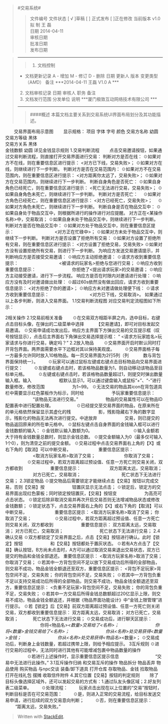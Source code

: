 >#交易系统#
>>文件编号
>文件状态	[ √ ]草稿  [ ] 正式发布  [ ]正在修改
>当前版本	v1.0
>拟 制  王  磊	
>日期	2014-04-11         
> 审核日期	
> 批准日期	
>发布日期

>***
>>1.	文档控制
>* 文档更新记录
>A - 增加  M - 修订  D - 删除
>日期	更新人	版本	变更类型（A*M*D）	备注
>***2014-04-11	王磊	V1.0	A	***
>2. 文档审核记录
>日期	审核人	职务	备注
>3. 文档发行范围
>分发单位	说明
>***厦门极致互动网络技术有限公司	***
>
>***
>>####概述
>本篇文档主要关系到交易系统UI界面布局划分及其功能描述。

　　交易界面布局示意图
　　显示规格：
项目	字体	字号	颜色
交易方名称	幼圆		
交易方等级	黑体		
交易方关系	黑体		
金钱数额	幼圆		详见金钱显示规则
1.交易判断流程
　　点击交易邀请按钮，如果通过交易判断流程，则直接打开交易界面进行交易：
判断对方是否在线：
  ☉如果对方不在线，则在重要信息区进行提示：
         <对方已下线，交易失败>；
  ☉如果对方在线，则继续进行下一步判断。
判断对方是否在交易范围内：
  ☉如果对方不在交易范围内，则在重要信息区进行提示：
         <对方距离你太远了，交易失败>；
  ☉如果对方在交易范围内，则继续进行下一步判断。
判断自身角色是否死亡：
  ☉如果自身角色已经死亡，则在重要信息区进行提示：
         <死亡无法进行交易，交易失败>；
  ☉如果自身角色未死亡，则继续进行下一步判断。
判断对方是否死亡：
　☉如果对方角色已经死亡，则在重要信息区进行提示：
         <对方已经死亡，交易失败>；
　☉如果对方角色未死亡，则继续进行下一步判断。
判断自身是否在物品交互中：
  ☉如果自身处于物品交互中，则根据所进行的操作进行对应提醒。
        对方正在<某操作名称>中，交易取消；
  ☉如果自身未处于物品交互中，则继续进行下一步判断。
判断对方是否在物品交互中：
  ☉如果对方处于物品交互中，则在重要信息区提示：
　　　　　　　　　<对方正在忙碌中>；
          ☉如果对方未处于物品交互中，则继续下一步判断。
判断对方是否设置了拒绝所有交易：
  ☉如果对方设置了拒绝所有交易，则在重要信息区进行提示：
         <对方设置了拒绝交易，交易失败>
  ☉如果对方没有设置拒绝所有交易，则进行下一步判断。
为响应方发送交易邀请提示，并判断响应方是否接受交易邀请：
          ☉响应方主动拒绝邀请：
                ☉请求方收到重要信息提示：
　　　　　　　　　<被请求的玩家名>拒绝与您进行交易；
                ☉响应方收到重要信息提示：
　　　　　　　　你拒绝了<提出请求玩家>的交易邀请；
          ☉响应方主动接受邀请，进行下一步流程。
响应方是否在时限内对邀请进行处理：
          ☉响应方没有及时对邀请做出处理：
                ☉超过60s依然没有做出回应，请求方收到重要信息提示：
                 <对方拒绝了你的邀请>；
          ☉响应方未对邀请做处理便下线：
                ☉请求方收到重要信息提示：
　　　　　　　　　<对方已下线，交易取消>。
如果通过以上各步判断，则进入交易界面。
1.1交易判断流程图
对应交易判定流程图如下所示：

2相关操作
2.1交易前相关准备
　　☉在交易双方相距半屏之内，选中目标，右键点击目标头像，在弹出的二级菜单中选择
　　　【交易邀请】，即可对目标发起交易邀请。
☉交易申请成功发出后，响应方主界面下方弹出交易的交互提示框（叹号按钮显示），点击后主界面右下角弹出交易选择提示框：
          “ <请求方玩家姓名>玩家请求与你进行交易，确定吗？”
2.2放入物品
　　☉交易界面开启时默认同时打开背包界面。两界面需要水平下边框对其以保持美观度。
　　☉交易界面格子每一方最多允许同时放入10格物品。每一页交易界面为2行5列（列
　　　数与背包界面保持统一）。
　　☉玩家可以通过鼠标左键或右键点击目标物品向交易界面进行提交：
　　      ☉左键或右键点击时，若该格物品数量为1，则自动移动该物品至目标单元格。
　　      ☉左键或右键点击时，若该格物品数量超过1，则提交时弹出数量输入框。输入
　　　　　　框默认显示1，可以通过键盘输入或鼠标“+”、“-”进行数量修改，修改范围
　　　　　　为1~99。
          ☉无法交易的物品其icon在背包道具栏中需要显示红色蒙板作为标示，同时给
　　　　　　予玩家重要信息提示：
　　　　　　    “该物品无法进行交易。”
　　　　　　物品的交易属性可以在物品ID配置表中进行配置处理。
　　　　　☉已经提交至交易界面的物品，在原来所在的单元格依然保留显示其虚化的残
　　　　　　影，残影隐藏右下角的数字显示，残影化的物品无法再次进行提交。中途放弃
　　　　　　交易，则已提交的物品返回原来的所在单元格中。
          ☉鼠标左键点击自身界面的金钱输入框可以进行金钱数额的输入：
                 ☉金钱默认输入数额为0。
　　　　　　　　　☉输入金额若大于持有金钱数量总数时，则显示金钱总数。
                 ☉提交金额输入为0（最多仅可输入1个0），则为清空之前的提交金额。
          ☉交易过程中点击交易界面右上角的【X】或右下角的【取消】可以中断交易，
　　　　　　重要信息区提示：
　　　　　　     <取消方玩家名称>取消了交易；
　　　　　　     你取消了交易；
　　　　　☉交易过程中，若双方距离超过预设值、任意一方死亡则交易关闭，双方都收到
　　　　　　重要信息提示：
　　　　　　     双方距离太远，交易取消；
　　　　　　     对方已死亡，交易取消；
　　　　　　　　　死亡状态下无法进行交易；
2.3锁定物品
         ☉提交物品后需要锁定才能继续点击【交易】按钮以完成交易，否则【交易】按
　　　　　　钮置灰显示无法点击；
         ☉锁定后，锁定方的交易界面出现红色蒙板；同时锁定按钮置灰，【交易】按钮变
　　　　　　为高亮可点击状态。
         ☉锁定后除非取消交易并再次开启交易否则无法增减物品状态或修改金钱数额；
         ☉锁定状态下，点击交易界面右上角的【X】或右下角的【取消】可以中断交易，
　　　　　　重要信息区提示：
                <取消方玩家名称>取消了交易；
                你取消了交易；
　　　　　☉交易过程中，若双方距离超过预设值、任意一方死亡则交易关闭，双方都收到
　　　　　　重要信息提示：
                双方距离太远，交易取消；
                对方已死亡，交易取消；
　　　　　　　　死亡状态下无法进行交易；
2.4确认交易
         ☉双方都锁定了交易界面之后，点击【交易】按钮进行确认。此时【锁定】按钮
　　　　　　和【交易】按钮都处于置灰状态。
         ☉若有A方点击了【交易】确认按钮，B方尚未点击时，A方可以通过取消交易来退出交易状态，双方已提交的物品和金钱全部退还。
           重要信息区提示：
                <取消方玩家名称>取消了交易；
                你取消了交易；
         ☉若其中一方背包空间不足以放下交易成功后所得的全部物品，则交易不成功，物品金钱全额退还至双方，重要信息区提示：
                <背包不足玩家>背包空间不足，交易失败；
                你的背包空间不足，交易失败；
         ☉若其中一方背包负重不足以支持交易成功后所得的全部物品，则交易不成功，物品金钱全额退还至双方，重要信息区提示：
                <负重不足玩家>背包空间不足，交易失败；
                你的背包负重不足，交易失败；
         ☉若其中一方交易后所得金钱总数额超过20亿显示上限，则交易不成功，物品金钱全额返还，并根据《物品界面功能设计》中“金钱上限管理”进行提示。
☉若【锁定】后【交易】前双方距离超过预设值、任意一方死亡则关闭交易，双方都收到重要信息提示：
                双方距离太远，交易取消；
                对方已死亡，交易取消；
　　　死亡状态下无法进行交易；
         ☉交易成功后，进行聊天区提示：
　　　　　　　　你将<物品名>*<数量>交易给了<名称>；
　　　　　　　　你将<数量>金钱交易给了<名称>；
　　　　　　　　你从<名称>处交易获得<数量>金钱；
　　　　　　　　你从<名称>处交易获得<物品名>*<数量>； 
         ☉交易成功后，判断身上金钱数量，若超过携带上限，则给予相应提示。
3互斥规则
         ☉进行交易的过程中，无法同时进行其他有可能增减包裹中物品数量的操作
　　　　　☉若进行上述操作时，显示重要信息区提示信息 
　　　　　　　　“交易中无法进行此操作。”
3.1互斥操作归纳
和交易互斥的操作	物品拆分
	物品丢弃
	物品使用
	购买物品
	与npc交谈
	装备/卸下道具
	打开仓库
	存取物品、金钱
	捡取物品
	打开在线礼包
	摆摊
	收取信件附件
4.其它位置【交易】按钮的判定规则
　　除了目标头像选择区域外，还可以发起交易的方式有：1.通过队友头像区域；2.好友列表二级菜单。
　　☉处理流程：
　　   玩家点击出现在以上位置的“交易”按钮时，判断目标是否在可交易范围：
　　  ☉是，则进入正常的交易流程，给目标发送交易申请，进行后续的双方交易意向判断；
　　  ☉否，则在重要信息区提示：
　　       “距离太远，交易失败。”
　　        


> Written with [StackEdit](https://stackedit.io/).